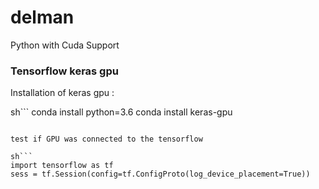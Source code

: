 # delman
Python with Cuda Support

### Tensorflow keras gpu
Installation of keras gpu :

sh```
conda install python=3.6
conda install keras-gpu
```

test if GPU was connected to the tensorflow

sh```
import tensorflow as tf
sess = tf.Session(config=tf.ConfigProto(log_device_placement=True))
```
